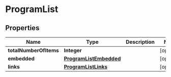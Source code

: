 

# ProgramList

## Properties

Name | Type | Description | Notes
------------ | ------------- | ------------- | -------------
**totalNumberOfItems** | **Integer** |  |  [optional]
**embedded** | [**ProgramListEmbedded**](ProgramListEmbedded.md) |  |  [optional]
**links** | [**ProgramListLinks**](ProgramListLinks.md) |  |  [optional]




